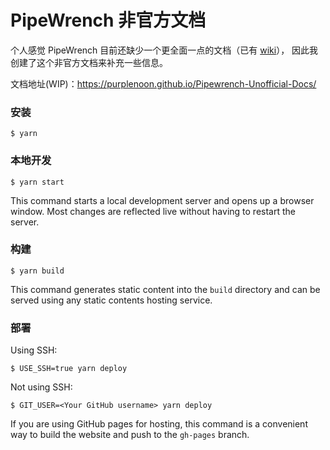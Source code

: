 # PipeWrench 非官方文档

个人感觉 PipeWrench 目前还缺少一个更全面一点的文档（已有 [wiki](https://github.com/asledgehammer/PipeWrench/wiki)），
因此我创建了这个非官方文档来补充一些信息。

文档地址(WIP)：https://purplenoon.github.io/Pipewrench-Unofficial-Docs/

### 安装

```
$ yarn
```

### 本地开发

```
$ yarn start
```

This command starts a local development server and opens up a browser window. Most changes are reflected live without having to restart the server.

### 构建

```
$ yarn build
```

This command generates static content into the `build` directory and can be served using any static contents hosting service.

### 部署

Using SSH:

```
$ USE_SSH=true yarn deploy
```

Not using SSH:

```
$ GIT_USER=<Your GitHub username> yarn deploy
```

If you are using GitHub pages for hosting, this command is a convenient way to build the website and push to the `gh-pages` branch.
